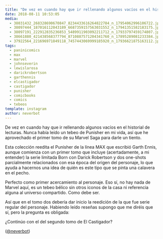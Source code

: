 ```yaml
---
title: "De vez en cuando hay que ir rellenando algunos vacíos en el historial de lecturas"
date: 2018-08-11 10:53:05
media: 
  - 38031432_268328690670847_8234433616264822784_n_17954062996106722.jpg
  - 38097444_187016112043189_6687359157563031552_n_17941351582183175.jpg
  - 38097191_222912835236853_5489911903092211712_n_17933797459174807.jpg
  - 38661880_421438568377794_8710887571204341760_n_17895289081233384.jpg
  - 37922564_221696971849118_7457443069999185920_n_17936621875163112.jpg
tags: 
  - paninicomics
  - max
  - marvel
  - johnseverin
  - lewislarosa
  - darickrobertson
  - garthennis
  - elcastigador
  - castigador
  - punisher
  - comicbooks
  - comics
  - tebeos
template: instagram
author: neverbot
---
```


De vez en cuando hay que ir rellenando algunos vacíos en el historial de lecturas. Nunca había leído un tebeo de Punisher en mi vida, así que he aprovechado el primer tomo de su Marvel Saga para darle un tiento.

Esta colección reedita el Punisher de la línea MAX que escribió Garth Ennis, aunque comienza con un primer tomo que incluye (acertadamente, a mi entender) la serie limitada Born con Darick Robertson y dos one-shots parcialmente relacionados con esa época del origen del personaje, lo que ayuda a hacernos una idea de quién es este tipo que se pinta una calavera en el pecho.

Perfecto como primer acercamiento al personaje. Eso sí, no hay nada de Marvel aquí, es un tebeo bélico sin otros iconos de la casa ni referencia alguna al universo compartido. Como debe ser.

Así que en el tomo dos debería dar inicio la reedición de la que fue serie regular del personaje. Habiendo leído reseñas supongo que me diréis que sí, pero la pregunta es obligada:

¿Continúo con el del segundo tomo de El Castigador?

([@neverbot](https://instagram.com/neverbot))
